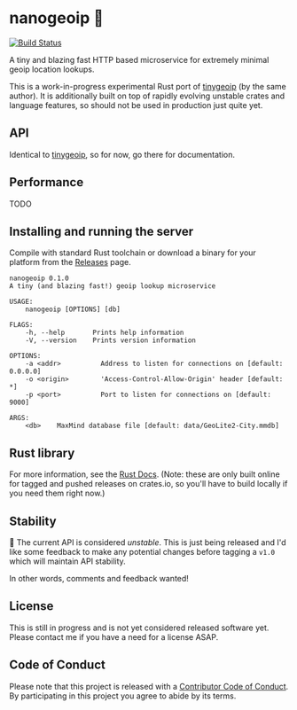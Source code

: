 # nanogeoip :dragon:

[![Build Status](https://travis-ci.com/mroth/nanogeoip.svg?branch=master)](https://travis-ci.com/mroth/nanogeoip)

<!--
[![Docker Build](https://img.shields.io/docker/build/mrothy/nanogeoip.svg)](https://hub.docker.com/r/mrothy/nanogeoip)
[![RustDocs](https://docs.rs/nanogeoip/badge.svg)](https://docs.rs/nanogeoip)
-->

A tiny and blazing fast HTTP based microservice for extremely minimal geoip
location lookups.

This is a work-in-progress experimental Rust port of [tinygeoip] (by the same
author). It is additionally built on top of rapidly evolving unstable crates and
language features, so should not be used in production just quite yet.

<!-- It bundles into a ~2MB docker image that can serve over ~800K reqs/sec
(uncached). -->

[tinygeoip]: https://github.com/mroth/tinygeoip

## API

Identical to [tinygeoip], so for now, go there for documentation.

## Performance

TODO

## Installing and running the server

Compile with standard Rust toolchain or download a binary for your platform from
the [Releases] page.

```
nanogeoip 0.1.0
A tiny (and blazing fast!) geoip lookup microservice

USAGE:
    nanogeoip [OPTIONS] [db]

FLAGS:
    -h, --help       Prints help information
    -V, --version    Prints version information

OPTIONS:
    -a <addr>          Address to listen for connections on [default: 0.0.0.0]
    -o <origin>        'Access-Control-Allow-Origin' header [default: *]
    -p <port>          Port to listen for connections on [default: 9000]

ARGS:
    <db>    MaxMind database file [default: data/GeoLite2-City.mmdb]

```

[releases]: https://github.com/mroth/tinygeoip/releases

## Rust library

For more information, see the [Rust Docs]. (Note: these are only built online
for tagged and pushed releases on crates.io, so you'll have to build locally if
you need them right now.)

[rust docs]: https://docs.rs/nanogeoip

<!-- ## Docker Image

A docker image is automatically built from all tagged releases.

To utilize it, be sure to mount your MaxMindDB database as a volume so that the
running container can access it.

_[TODO: provide an example for folks not so familiar with Docker.]_ -->

## Stability

:construction: The current API is considered _unstable_. This is just being
released and I'd like some feedback to make any potential changes before tagging
a `v1.0` which will maintain API stability.

In other words, comments and feedback wanted!

## License

This is still in progress and is not yet considered released software yet.
Please contact me if you have a need for a license ASAP.

## Code of Conduct

Please note that this project is released with a [Contributor Code of
Conduct](CODE_OF_CONDUCT.md). By participating in this project you agree to
abide by its terms.
